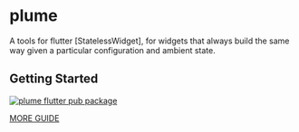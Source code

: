 # plume

A tools for flutter [StatelessWidget], for widgets that always build the same way given a particular configuration and ambient state.

## Getting Started


[![plume flutter pub package](https://img.shields.io/static/v1?label=pub&message=v0.0.3&color=informational)](https://github.com/davidzou/flutter_plume)

[MORE GUIDE](doc/getting_started.md)